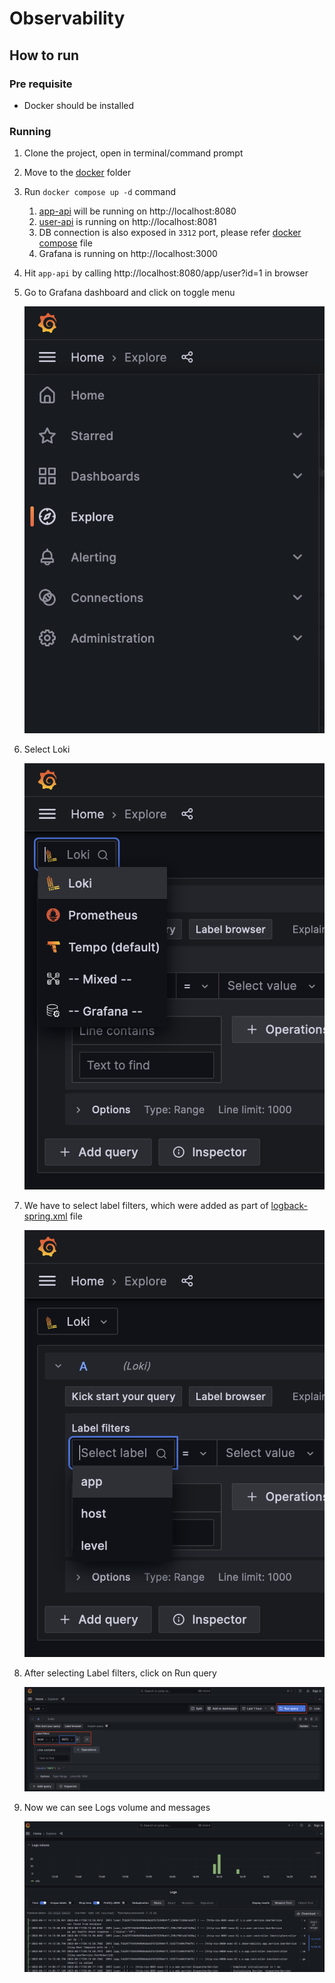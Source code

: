 # Observability

## How to run

### Pre requisite

- Docker should be installed

### Running

1. Clone the project, open in terminal/command prompt
2. Move to the [docker](./docker) folder
3. Run `docker compose up -d` command
   1. [app-api](./app) will be running on http://localhost:8080
   2. [user-api](./user) is running on http://localhost:8081
   3. DB connection is also exposed in `3312` port, please refer [docker compose](./docker/compose.yaml) file
   4. Grafana is running on http://localhost:3000
4. Hit `app-api` by calling http://localhost:8080/app/user?id=1 in browser
5. Go to Grafana dashboard and click on toggle menu

   ![Toggle Menu](./images/Grafana%20Toggle%20Menu.png)
6. Select Loki

   ![loki](./images/Loki.png)
7. We have to select label filters, which were added as part of [logback-spring.xml](./app/src/main/resources/logback-spring.xml) file

    ![loki filter](./images/Loki%20Label%20Filters.png)
8. After selecting Label filters, click on Run query

    ![run query](./images/Loki%20Run%20Query.png)
9. Now we can see Logs volume and messages

    ![logs volume](./images/Loki%20Log%20Volume%20and%20Messages.png)
